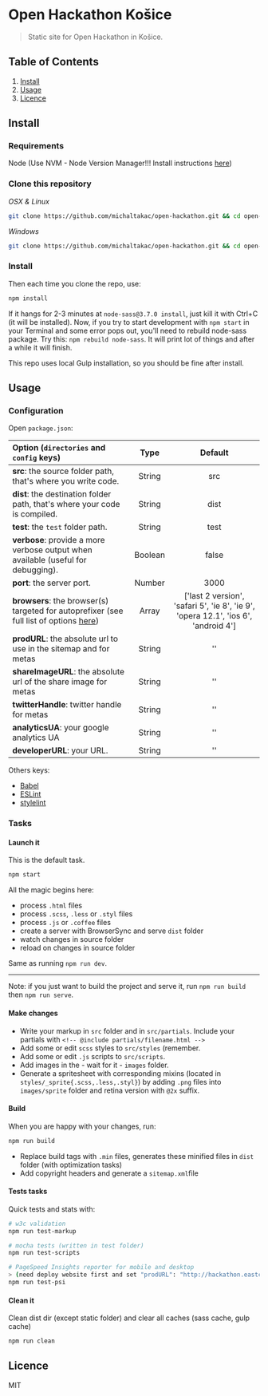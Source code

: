 Open Hackathon Košice
=====================

> Static site for Open Hackathon in Košice.

## Table of Contents

  1. [Install](#install)
  1. [Usage](#usage)
  1. [Licence](#licence)

## Install
### Requirements

Node (Use NVM - Node Version Manager!!! Install instructions [here](https://github.com/creationix/nvm))

### Clone this repository

*OSX & Linux*

```bash
git clone https://github.com/michaltakac/open-hackathon.git && cd open-hackathon && rm -rf .git
```

*Windows*

```bash
git clone https://github.com/michaltakac/open-hackathon.git && cd open-hackathon && rd /s /q .git
```

### Install

Then each time you clone the repo, use:

```bash
npm install
```
If it hangs for 2-3 minutes at `node-sass@3.7.0 install`, just kill it with Ctrl+C (it will be installed).
Now, if you try to start development with `npm start` in your Terminal and some error pops out, you'll need to rebuild node-sass package.
Try this: `npm rebuild node-sass`. It will print lot of things and after a while it will finish.

This repo uses local Gulp installation, so you should be fine after install.

## Usage

### Configuration

Open `package.json`:

|Option (`directories` and `config` keys)|Type|Default
|:---------|:---------:|:----------:|
|**src**: the source folder path, that's where you write code.|String|src|
|**dist**: the destination folder path, that's where your code is compiled.|String|dist|
|**test**: the `test` folder path.|String|test|
|**verbose**: provide a more verbose output when available (useful for debugging).|Boolean|false|
|**port**: the server port.|Number|3000|
|**browsers**: the browser(s) targeted for autoprefixer (see full list of options [here](https://github.com/ai/autoprefixer#browsers))|Array|['last 2 version', 'safari 5', 'ie 8', 'ie 9', 'opera 12.1', 'ios 6', 'android 4']|
|**prodURL**: the absolute url to use in the sitemap and for metas|String|''|
|**shareImageURL**: the absolute url of the share image for metas|String|''|
|**twitterHandle**: twitter handle for metas|String|''|
|**analyticsUA**: your google analytics UA|String|''|
|**developerURL**: your URL.|String|''|

Others keys:

* [Babel](https://babeljs.io/docs/usage/babelrc/)
* [ESLint](http://eslint.org/docs/user-guide/configuring)
* [stylelint](https://github.com/stylelint/stylelint/blob/master/docs/user-guide/configuration.md)

### Tasks

#### Launch it

This is the default task.

```bash
npm start
```
All the magic begins here:

* process `.html` files
* process `.scss`, `.less` or `.styl` files
* process `.js` or `.coffee` files
* create a server with BrowserSync and serve `dist` folder
* watch changes in source folder
* reload on changes in source folder

Same as running `npm run dev`.

---
Note: if you just want to build the project and serve it, run `npm run build` then `npm run serve`.


#### Make changes

 * Write your markup in `src` folder and in `src/partials`. Include your partials with `<!-- @include partials/filename.html -->`
 * Add some or edit `scss` styles to `src/styles` (remember.
 * Add some or edit `.js` scripts to `src/scripts`.
 * Add images in the - wait for it - `images` folder.
 * Generate a spritesheet with corresponding mixins (located in `styles/_sprite{.scss,.less,.styl}`) by adding `.png` files into `images/sprite` folder and retina version with `@2x` suffix.

#### Build

When you are happy with your changes, run:

```bash
npm run build
```

* Replace build tags with `.min` files, generates these minified files in `dist` folder (with optimization tasks)
* Add copyright headers and generate a `sitemap.xml`file

#### Tests tasks

Quick tests and stats with:

```bash
# w3c validation
npm run test-markup

# mocha tests (written in test folder)
npm run test-scripts

# PageSpeed Insights reporter for mobile and desktop
> (need deploy website first and set "prodURL": "http://hackathon.eastcubator.sk")
npm run test-psi
```

#### Clean it

Clean dist dir (except static folder) and clear all caches (sass cache, gulp cache)

```bash
npm run clean
```

## Licence

MIT
